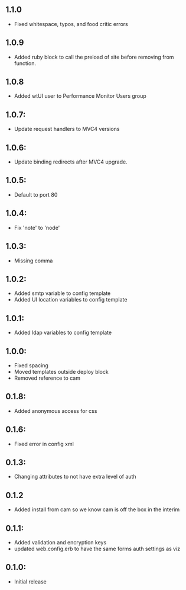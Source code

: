 ## 1.1.0
* Fixed whitespace, typos, and food critic errors

## 1.0.9
* Added ruby block to call the preload of site before removing from function. 

## 1.0.8
* Added wtUI user to Performance Monitor Users group

## 1.0.7:
* Update request handlers to MVC4 versions

## 1.0.6:
* Update binding redirects after MVC4 upgrade.

## 1.0.5:
* Default to port 80

## 1.0.4:
* Fix 'note' to 'node'

## 1.0.3:
* Missing comma

## 1.0.2:
* Added smtp variable to config template
* Added UI location variables to config template

## 1.0.1:
* Added ldap variables to config template

## 1.0.0:
* Fixed spacing
* Moved templates outside deploy block
* Removed reference to cam

## 0.1.8:
* Added anonymous access for css

## 0.1.6:
* Fixed error in config xml

## 0.1.3:
* Changing attributes to not have extra level of auth

## 0.1.2
* Added install from cam so we know cam is off the box in the interim

## 0.1.1:
* Added validation and encryption keys
* updated web.config.erb to have the same forms auth settings as viz

## 0.1.0:
* Initial release

